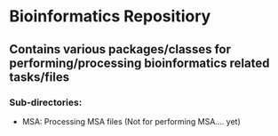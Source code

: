 # Bioinformatics Repositiory
## Contains various packages/classes for performing/processing bioinformatics related tasks/files

### Sub-directories:
* MSA: Processing MSA files (Not for performing MSA.... yet) 
